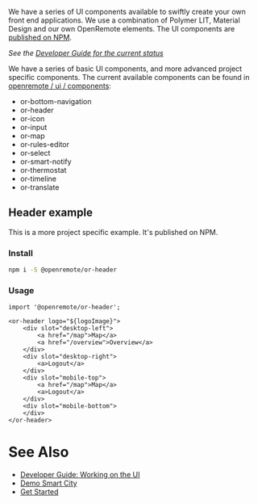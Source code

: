 We have a series of UI components available to swiftly create your own front end applications. We use a combination of Polymer LIT, Material Design and our own OpenRemote elements. The UI components are [published on NPM](https://www.npmjs.com/~openremote).

_See the [Developer Guide for the current status](./Developer-Guide:-Working-on-the-UI)_

We have a series of basic UI components, and more advanced project specific components. The current available components can be found in [openremote / ui / components](https://github.com/openremote/openremote/tree/master/ui/component):
- or-bottom-navigation
- or-header
- or-icon
- or-input
- or-map
- or-rules-editor
- or-select
- or-smart-notify
- or-thermostat
- or-timeline
- or-translate

## Header example

This is a more project specific example. It's published on NPM.

### Install

```bash
npm i -S @openremote/or-header
```

### Usage
```
import '@openremote/or-header';

<or-header logo="${logoImage}">
    <div slot="desktop-left">
        <a href="/map">Map</a>
        <a href="/overview">Overview</a>
    </div>
    <div slot="desktop-right">
        <a>Logout</a>
    </div>
    <div slot="mobile-top">
        <a href="/map">Map</a>
        <a>Logout</a>
    </div>
    <div slot="mobile-bottom">
    </div>
</or-header>
```

# See Also
- [Developer Guide: Working on the UI](./Developer-Guide:-Working-on-the-UI)
- [Demo Smart City](Demo-Smart-City)
- [Get Started](https://openremote.io/get-started-manager/)